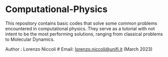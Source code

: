 # Computational-Physics
This repository contains basic codes that solve some common problems encountered in computational physics. 
They serve as a tutorial with not intent to be the most performing solutions, ranging from classical problems to Molecular Dynamics.

Author : Lorenzo Niccoli #
Email: lorenzo.niccoli@unifi.it (March 2023)
